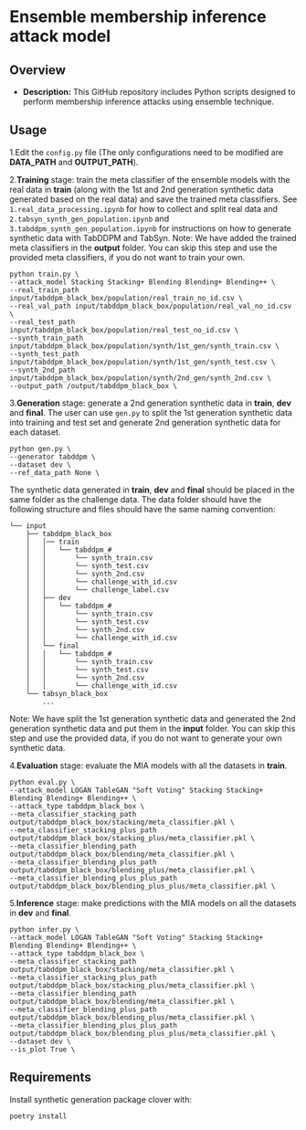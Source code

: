 # Ensemble membership inference attack model

## Overview

- **Description:** This GitHub repository includes Python scripts designed to perform membership inference attacks using ensemble technique.

## Usage

1.Edit the `config.py` file (The only configurations need to be modified are **DATA_PATH** and **OUTPUT_PATH**).

2.**Training** stage: train the meta classifier of the ensemble models with the real data in **train** 
(along with the 1st and 2nd generation synthetic data generated based on the real data) 
and save the trained meta classifiers. See `1.real_data_processing.ipynb` for how to collect and split real data 
and `2.tabsyn_synth_gen_population.ipynb` and `3.tabddpm_synth_gen_population.ipynb` for instructions on how to 
generate synthetic data with TabDDPM and TabSyn. Note: We have added the trained meta classifiers in the **output** folder.
You can skip this step and use the provided meta classifiers, if you do not want to train your own.

```
python train.py \
--attack_model Stacking Stacking+ Blending Blending+ Blending++ \
--real_train_path input/tabddpm_black_box/population/real_train_no_id.csv \
--real_val_path input/tabddpm_black_box/population/real_val_no_id.csv \
--real_test_path input/tabddpm_black_box/population/real_test_no_id.csv \
--synth_train_path input/tabddpm_black_box/population/synth/1st_gen/synth_train.csv \
--synth_test_path input/tabddpm_black_box/population/synth/1st_gen/synth_test.csv \
--synth_2nd_path input/tabddpm_black_box/population/synth/2nd_gen/synth_2nd.csv \
--output_path /output/tabddpm_black_box \
```

3.**Generation** stage: generate a 2nd generation synthetic data in **train**, **dev** and **final**. 
The user can use `gen.py` to split the 1st generation synthetic data into training and test set and 
generate 2nd generation synthetic data for each dataset. 

```
python gen.py \
--generator tabddpm \
--dataset dev \
--ref_data_path None \
```

The synthetic data generated in **train**, **dev** and **final** should be placed in the same folder 
as the challenge data. The data folder should have the following structure and files should have the
same naming convention:

```
└── input
    ├── tabddpm_black_box
    │   │── train 
    │   │   └── tabddpm_#
    │   │       └── synth_train.csv
    │   │       └── synth_test.csv
    │   │       └── synth_2nd.csv
    │   │       └── challenge_with_id.csv
    │   │       └── challenge_label.csv    
    │   ├── dev
    │   │   └── tabddpm_#
    │   │       └── synth_train.csv
    │   │       └── synth_test.csv
    │   │       └── synth_2nd.csv    
    │   │       └── challenge_with_id.csv
    │   └── final
    │   │   └── tabddpm_#
    │   │       └── synth_train.csv
    │   │       └── synth_test.csv
    │   │       └── synth_2nd.csv
    │   │       └── challenge_with_id.csv
    └── tabsyn_black_box
        ... 
```
Note: We have split the 1st generation synthetic data and generated the 2nd generation synthetic data
and put them in the **input** folder. You can skip this step and use the provided data, 
if you do not want to generate your own synthetic data.

4.**Evaluation** stage: evaluate the MIA models with all the datasets in **train**.

```
python eval.py \
--attack_model LOGAN TableGAN "Soft Voting" Stacking Stacking+ Blending Blending+ Blending++ \
--attack_type tabddpm_black_box \
--meta_classifier_stacking_path output/tabddpm_black_box/stacking/meta_classifier.pkl \
--meta_classifier_stacking_plus_path output/tabddpm_black_box/stacking_plus/meta_classifier.pkl \
--meta_classifier_blending_path output/tabddpm_black_box/blending/meta_classifier.pkl \
--meta_classifier_blending_plus_path output/tabddpm_black_box/blending_plus/meta_classifier.pkl \
--meta_classifier_blending_plus_plus_path output/tabddpm_black_box/blending_plus_plus/meta_classifier.pkl \
```

5.**Inference** stage: make predictions with the MIA models on all the datasets in **dev** and **final**.

```
python infer.py \
--attack_model LOGAN TableGAN "Soft Voting" Stacking Stacking+ Blending Blending+ Blending++ \
--attack_type tabddpm_black_box \
--meta_classifier_stacking_path output/tabddpm_black_box/stacking/meta_classifier.pkl \
--meta_classifier_stacking_plus_path output/tabddpm_black_box/stacking_plus/meta_classifier.pkl \
--meta_classifier_blending_path output/tabddpm_black_box/blending/meta_classifier.pkl \
--meta_classifier_blending_plus_path output/tabddpm_black_box/blending_plus/meta_classifier.pkl \
--meta_classifier_blending_plus_plus_path output/tabddpm_black_box/blending_plus_plus/meta_classifier.pkl \
--dataset dev \
--is_plot True \
```

## Requirements

Install synthetic generation package clover with:

```bash
poetry install
````